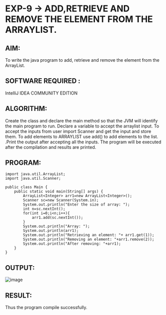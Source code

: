 # EXP-9 -> ADD,RETRIEVE AND REMOVE THE ELEMENT FROM THE ARRAYLIST.
## AIM:
To write the java program to add, retrieve and remove the element from the ArrayList.

## SOFTWARE REQUIRED :
IntelliJ IDEA COMMUNITY EDITION

## ALGORITHM:
Create the class and declare the main method so that the JVM will identify the main program to run.
Declare a variable to accept the arraylist input.
To accept the inputs from user import Scanner and get the input and store them.
To add elements to ARRAYLIST use add() to add elements to the list.
.Print the output after accepting all the inputs.
The program will be executed after the compilation and results are printed.

## PROGRAM:
```
import java.util.ArrayList;
import java.util.Scanner;

public class Main {
    public static void main(String[] args) {
        ArrayList<Integer> arr1=new ArrayList<Integer>();
        Scanner sc=new Scanner(System.in);
        System.out.println("Enter the size of array: ");
        int n=sc.nextInt();
        for(int i=0;i<n;i++){
            arr1.add(sc.nextInt());
        }
        System.out.println("Array: ");
        System.out.println(arr1);
        System.out.println("Retrieving an element: "+ arr1.get(1));
        System.out.println("Removing an element: "+arr1.remove(2));
        System.out.println("After removing: "+arr1);
    }
}
```
## OUTPUT:
![image](https://github.com/Lakshmipriya-P-AI/Ex-9-java/assets/93427923/83cf4321-d7ab-453b-96a3-32160a598b22)

## RESULT:
Thus the program compile successfully.
